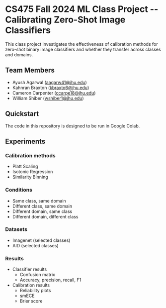 # CS475 Fall 2024 ML Class Project -- Calibrating Zero-Shot Image Classifiers

This class project investigates the effectiveness of calibration methods for zero-shot binary image classifiers and whether they transfer across classes and domains.

## Team Members

- Ayush Agarwal (aagarw41@jhu.edu)
- Kahnran Braxton (kbraxto6@jhu.edu)
- Cameron Carpenter (ccarpe18@jhu.edu)
- William Shiber (wshiber1@jhu.edu)

## Quickstart

The code in this repository is designed to be run in Google Colab.

## Experiments

### Calibration methods

- Platt Scaling
- Isotonic Regression
- Similarity Binning

### Conditions

- Same class, same domain
- Different class, same domain
- Different domain, same class
- Different domain, different class

### Datasets

  - Imagenet (selected classes)
  - AID (selected classes)


### Results

- Classifier results
  - Confusion matrix
  - Accuracy, precision, recall, F1
- Calibration results
  - Reliability plots
  - smECE
  - Brier score